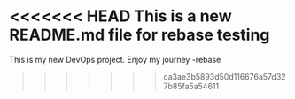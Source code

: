 <<<<<<< HEAD
This is a new README.md file for rebase testing
=======
This is my new DevOps project. Enjoy my journey
-rebase
>>>>>>> ca3ae3b5893d50d116676a57d327b85fa5a54611
